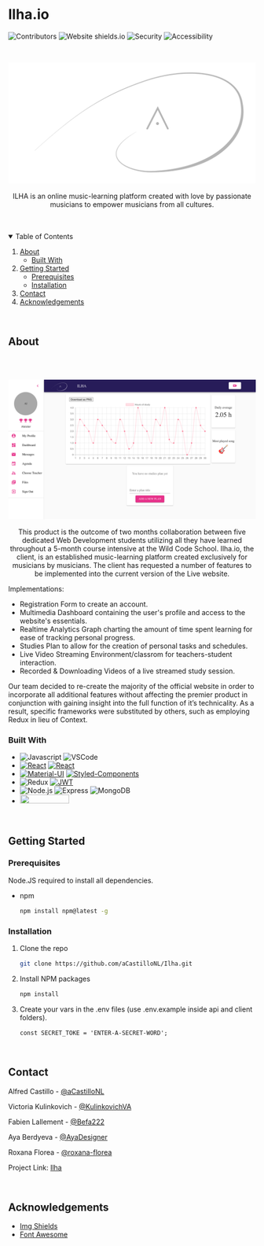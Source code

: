 # Ilha.io

![Contributors](https://img.shields.io/github/contributors/othneildrew/Best-README-Template.svg?style=for-the-badge)
![Website shields.io](https://img.shields.io/website-up-down-green-red/http/shields.io.svg?style=for-the-badge)
![Security](https://img.shields.io/badge/security%20headers-A%2B-brightgreen?style=for-the-badge)
![Accessibility](https://img.shields.io/badge/accessibility-yes-brightgreen?style=for-the-badge)

<br>

<p align="center">
  <a href="https://loving-keller-6b53a6.netlify.app/"> 
    <img src='./ilhaLogo.png' alt="Logo" >
  </a> 

  <br>

  <p align="center">
    ILHA is an online music-learning platform created with love by passionate
    musicians to empower musicians from all cultures.
    <br />
  </p>
</p>
<br/>
<br/>

<details open="open">
  <summary>Table of Contents</summary>
  <ol>
    <li>
      <a href="#about">About</a>
      <ul>
        <li><a href="#built-with">Built With</a></li>
      </ul>
    </li>
    <li>
      <a href="#getting-started">Getting Started</a>
      <ul>
        <li><a href="#prerequisites">Prerequisites</a></li>
        <li><a href="#installation">Installation</a></li>
      </ul>
    </li>
    <li><a href="#contact">Contact</a></li>
    <li><a href="#acknowledgements">Acknowledgements</a></li>
  </ol>
</details>
<br>

## About

<br/><br/>

[![Product Name Screen Shot](./ilhaWebsite.png)](https://loving-keller-6b53a6.netlify.app/)

<p align="center">
  This product is the outcome of two months collaboration between five dedicated Web Development students utilizing all they have learned throughout a 5-month course intensive at the Wild Code School. Ilha.io, the client, is an established music-learning platform created exclusively for musicians by musicians. The client has requested a number of features to be implemented into the current version of the Live website.

Implementations:
- Registration Form to create an account.
- Multimedia Dashboard containing the user's profile and access to the website's essentials.
- Realtime Analytics Graph charting the amount of time spent learning for ease of tracking personal progress. 
- Studies Plan to allow for the creation of personal tasks and schedules.
- Live Video Streaming Environment/classrom for teachers-student interaction.
- Recorded & Downloading Videos of a live streamed study session.

Our team decided to re-create the majority of the official website in order to incorporate all additional features without affecting the premier product in conjunction with gaining insight into the full function of it’s technicality. As a result, specific frameworks were substituted by others, such as employing Redux in lieu of Context. 
</p>

### Built With
* ![Javascript](https://aleen42.github.io/badges/src/javascript.svg)
![VSCode](https://aleen42.github.io/badges/src/visual_studio_code.svg)
* [![React](https://aleen42.github.io/badges/src/react.svg)](https://reactjs.org) 
[![React](https://aleen42.github.io/badges/src/router.svg)](https://reactrouter.com/)
* [![Material-UI](https://img.shields.io/badge/-Material--UI-333333?logo=Material-UI&logoColor=blue&labelColor=212121)](https://material-ui.com/) 
[![Styled-Components](https://img.shields.io/badge/-Styled--Components-8F5935?logo=styled-components&logoColor=pink&labelColor=393939)](https://material-ui.com/)
* ![Redux](https://aleen42.github.io/badges/src/redux.svg)
[![JWT](https://img.shields.io/badge/-JsonWebToken-D639FF?logo=JSON-Web-Tokens&logoColor=01F2E6&labelColor=black)](https://material-ui.com/)
* ![Node.js](https://aleen42.github.io/badges/src/node.svg)
![Express](https://img.shields.io/badge/JS-Express-red)
![MongoDB](https://img.shields.io/badge/-mongoDB-13924F?logo=MongoDB&logoColor=10AA50&labelColor=beige)
* <img src="https://upload.wikimedia.org/wikipedia/commons/thumb/6/68/WebRTC_Logo.svg/750px-WebRTC_Logo.svg.png" width="100" height="18"/>



<br/>

## Getting Started

### Prerequisites

Node.JS required to install all dependencies.
* npm
  ```sh
  npm install npm@latest -g
  ```

### Installation

1. Clone the repo
   ```sh
   git clone https://github.com/aCastilloNL/Ilha.git
   ```
2. Install NPM packages
   ```sh
   npm install
   ```
3. Create your vars in the .env files (use .env.example inside api and client folders).
   ```JS
   const SECRET_TOKE = 'ENTER-A-SECRET-WORD';

<br/>

   <!-- CONTACT -->
## Contact

Alfred Castillo - [@aCastilloNL](https://github.com/aCastilloNL) 

Victoria Kulinkovich - [@KulinkovichVA](https://github.com/KulinkovichVA)

Fabien Lallement - [@Befa222](https://github.com/Befa222) 

Aya Berdyeva - [@AyaDesigner](https://github.com/AyaDesigner)

Roxana Florea - [@roxana-florea](https://github.com/roxana-florea) 

Project Link: [Ilha](https://loving-keller-6b53a6.netlify.app/Dashboard)

<br/>

<!-- ACKNOWLEDGEMENTS -->
## Acknowledgements
* [Img Shields](https://shields.io)
* [Font Awesome](https://fontawesome.com)
